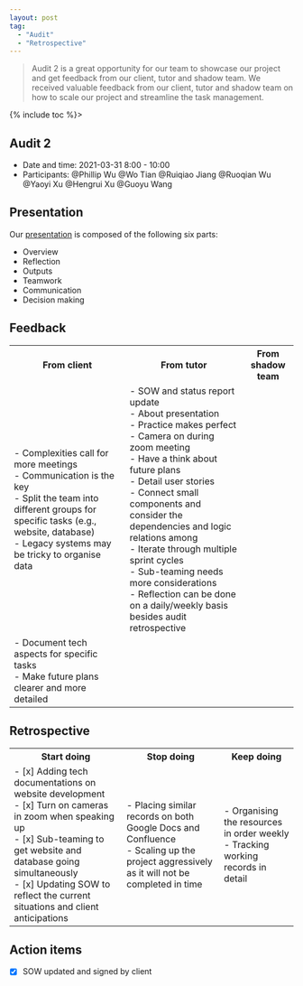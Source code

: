 ```yaml
---
layout: post
tag:
  - "Audit"
  - "Retrospective"
---
```


> Audit 2 is a great opportunity for our team to showcase our project and get feedback from our client, tutor and shadow team. We received valuable feedback from our client, tutor and shadow team on how to scale our project and streamline the task management.

{% include toc %}>

## Audit 2

- Date and time: 2021-03-31 8:00 - 10:00
- Participants: @Phillip Wu @Wo Tian @Ruiqiao Jiang @Ruoqian Wu @Yaoyi Xu @Hengrui Xu @Guoyu Wang

## Presentation

Our [presentation](https://drive.google.com/file/d/1Abu5yH3EQu-ecNN_MAu0rZaOvqs6ytOP/view?usp=sharing) is composed of the following six parts:

- Overview
- Reflection
- Outputs
- Teamwork
- Communication
- Decision making

## Feedback

<table>
  <tr>
    <th>
      From client
    </th>
    <th>
      From tutor
    </th>
    <th>
      From shadow team
    </th>
  </tr>
  <tr>
    <td>
    - Complexities call for more meetings<br>
    - Communication is the key<br>
    - Split the team into different groups for specific tasks (e.g., website, database) <br>
    - Legacy systems may be tricky to organise data
    </td>
    <td>
    - SOW and status report update<br>
    - About presentation<br>
        - Practice makes perfect<br>
        - Camera on during zoom meeting<br>
    - Have a think about future plans<br>
        - Detail user stories<br>
        - Connect small components and consider the dependencies and logic relations among <br>
        - Iterate through multiple sprint cycles<br>
    - Sub-teaming needs more considerations<br>
    - Reflection can be done on a daily/weekly basis besides audit retrospective
    </td>
  </tr>
  <tr>
    <td>
    - Document tech aspects for specific tasks<br>
    - Make future plans clearer and more detailed
    </td>
  </tr>
</table>

## Retrospective

<table>
  <tr>
    <th>Start doing</th>
    <th>Stop doing</th>
    <th>Keep doing</th>
  </tr>
  <tr>
    <td>
    - [x] Adding tech documentations on website development<br>
    - [x] Turn on cameras in zoom when speaking up<br>
    - [x] Sub-teaming to get website and database going simultaneously<br>
    - [x] Updating SOW to reflect the current situations and client anticipations<br>
    </td>
    <td>
    - Placing similar records on both Google Docs and Confluence<br>
    - Scaling up the project aggressively as it will not be completed in time<br>
    </td>
    <td>
    - Organising the resources in order weekly<br>
    - Tracking working records in detail<br>
    </td>
  </tr>
</table>

## Action items

- [x] SOW updated and signed by client
